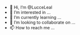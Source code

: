 - 👋 Hi, I’m @LucceLeal
- 👀 I’m interested in ...
- 🌱 I’m currently learning ...
- 💞️ I’m looking to collaborate on ...
- 📫 How to reach me ...

<!---
LucceLeal/LucceLeal is a ✨ special ✨ repository because its `README.md` (this file) appears on your GitHub profile.
You can click the Preview link to take a look at your changes.
--->

